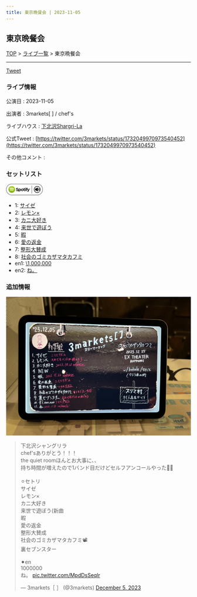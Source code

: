 ```yaml
---
title: 東京晩餐会 | 2023-11-05
---
```

## 東京晩餐会

[TOP](/setlist/) > [ライブ一覧](lives.html) > 東京晩餐会

___

<a href="https://twitter.com/share?ref_src=twsrc%5Etfw" data-text="3markets[ ]セットリスト > 東京晩餐会" class="twitter-share-button" data-via="3markets" data-hashtags="3markets" data-related="3markets" data-show-count="false">Tweet</a>

### ライブ情報

公演日
:    2023-11-05

出演者
:    3markets[ ] / chef's

ライブハウス
:    [下北沢Shargri-La](livehouse012.html)

公式Tweet
:    [https://twitter.com/3markets/status/1732049970973540452](https://twitter.com/3markets/status/1732049970973540452)

その他コメント
:    

### セットリスト


[![play with spotify](images/spotify-icon.png)](https://open.spotify.com/playlist/5VjLpkP8E6sF4lPWtgE7Id)



*  1: [サイゼ](song004.html)
*  2: [レモン×](song003.html)
*  3: [カニ大好き](song079.html)
*  4: [来世で遊ぼう](song075.html)
*  5: [暇](song040.html)
*  6: [愛の返金](song012.html)
*  7: [整形大賛成](song005.html)
*  8: [社会のゴミカザマタカフミ](song002.html)
*  en1: [\1,000,000](song022.html)
*  en2: [ね。](song076.html)


### 追加情報

[![セトリ画像](images/093.jpg)](images/093.jpg)


<blockquote class="twitter-tweet"><p lang="ja" dir="ltr">下北沢シャングリラ<br>chef&#39;sありがとう！！！<br>the quiet roomほんとお大事に、、<br>持ち時間が増えたので1バンド目だけどセルフアンコールやった💸💸<br><br>⚪︎セトリ<br>サイゼ<br>レモン×<br>カニ大好き<br>来世で遊ぼう(新曲<br>暇<br>愛の返金<br>整形大賛成<br>社会のゴミカザマタカフミ📽️<br>裏セブンスター<br><br>⚫︎en<br>1000000<br>ね。 <a href="https://t.co/MpdDsSeqlr">pic.twitter.com/MpdDsSeqlr</a></p>&mdash; 3markets［ ］ (@3markets) <a href="https://twitter.com/3markets/status/1732049970973540452?ref_src=twsrc%5Etfw">December 5, 2023</a></blockquote>
<script async src="https://platform.twitter.com/widgets.js" charset="utf-8"></script>




<script async src="https://platform.twitter.com/widgets.js" charset="utf-8"></script>